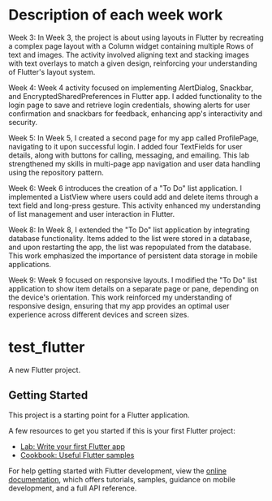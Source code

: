 # Description of each week work
Week 3:
In Week 3, the project is about using layouts in Flutter by recreating a complex page layout with a Column widget containing multiple Rows of text and images. The activity involved aligning text and stacking images with text overlays to match a given design, reinforcing your understanding of Flutter's layout system.

Week 4:
Week 4 activity focused on implementing AlertDialog, Snackbar, and EncryptedSharedPreferences in Flutter app. I added functionality to the login page to save and retrieve login credentials, showing alerts for user confirmation and snackbars for feedback, enhancing app's interactivity and security.

Week 5:
In Week 5, I created a second page for my app called ProfilePage, navigating to it upon successful login. I added four TextFields for user details, along with buttons for calling, messaging, and emailing. This lab strengthened my skills in multi-page app navigation and user data handling using the repository pattern.

Week 6:
Week 6 introduces the creation of a "To Do" list application. I implemented a ListView where users could add and delete items through a text field and long-press gesture. This activity enhanced my understanding of list management and user interaction in Flutter.

Week 8:
In Week 8, I extended the "To Do" list application by integrating database functionality. Items added to the list were stored in a database, and upon restarting the app, the list was repopulated from the database. This work emphasized the importance of persistent data storage in mobile applications.

Week 9:
Week 9 focused on responsive layouts. I modified the "To Do" list application to show item details on a separate page or pane, depending on the device's orientation. This work reinforced my understanding of responsive design, ensuring that my app provides an optimal user experience across different devices and screen sizes.


# test_flutter

A new Flutter project.

## Getting Started

This project is a starting point for a Flutter application.

A few resources to get you started if this is your first Flutter project:

- [Lab: Write your first Flutter app](https://docs.flutter.dev/get-started/codelab)
- [Cookbook: Useful Flutter samples](https://docs.flutter.dev/cookbook)

For help getting started with Flutter development, view the
[online documentation](https://docs.flutter.dev/), which offers tutorials,
samples, guidance on mobile development, and a full API reference.

